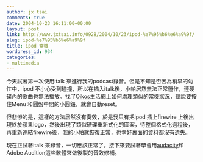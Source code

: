 ```yaml
---
author: jx tsai
comments: true
date: 2004-10-23 16:11:00+00:00
layout: post
link: http://www.jxtsai.info/0928/2004/10/23/ipod-%e7%95%b6%e6%a9%9f/
slug: ipod-%e7%95%b6%e6%a9%9f
title: ipod 當機
wordpress_id: 934
categories:
- multimedia
---
```


今天試著第一次使用italk 來進行我的podcast錄音。但是不知是否因為稍早的匆忙中，ipod 不小心受到碰撞，所以在插入italk後，小帕居然無法正常運作，連硬碟內的歌曲也無法播放。找了[Oikos](http://www.jxtsai.info/blog/)生活網上如何處理類似的當機狀況，聽說要按住Menu 和圓盤中間的小圓鈕，就會自動reset。  
  
但悲慘的是，這樣的方法居然沒有奏效，於是我只有把ipod 插上firewire 上後出現終於蘋果logo，然後出現了類似硬碟重新式化的圖案，待整個格式化過程後，再重新連結firewire後，我的小帕就恢復正常，也幸好裏面的資料都沒有遺失。  
  
現在正試著italk 來錄音，一切應該正常了。接下來要試著學會用[audacity](http://www.audacityteam.org/)和 Adobe Audition這些軟體來做後製的音效修補。   
  

